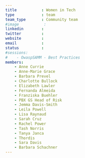 ```yaml
---
title           : Women in Tech
type            : team
team_type       : Community team
#image           :
linkedin        :
twitter         :
website         :
email           :
status          :
#sessions:
#    - OwaspSAMM - Best Practices
members:
    - Anne Currie
    - Anne-Marie Grace
    - Barbara Prevel
    - Charlotte Bullock
    - Elizabeth Lawler
    - Fernanda Almeida
    - Franziska Buehler
    - PBX GS Head of Risk
    - Jemma Davis-Smith
    - Leila Powell
    - Lisa Raynaud
    - Sarah Cruz
    - Rachel Power
    - Tash Norris
    - Tanya Janca
    - Thordis
    - Sara Davis
    - Barbara Schachner
---
```


